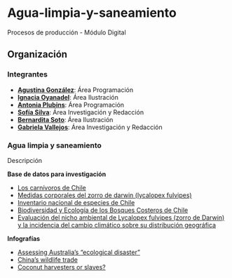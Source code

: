 # Agua-limpia-y-saneamiento
Procesos de producción - Módulo Digital


## Organización

### Integrantes 
* [**Agustina González**](https://github.com/agugopa): Área Programación
* [**Ignacia Oyanadel**](https://github.com/igmapa8op): Área Ilustración
* [**Antonia Plubins**](https://github.com/antoplubins): Área Programación
* [**Sofía Silva**](https://github.com/sasl2001): Área Investigación y Redacción
* [**Bernardita Soto**](https://github.com/bernsv): Área Ilustración
* [**Gabriela Vallejos**](https://github.com/GabiVallejosB): Área Investigación y Redacción

### Agua limpia y saneamiento
Descripción

**Base de datos para investigación**

* [Los carnívoros de Chile](http://www.florayfauna.cl/muestras%20libros/muestraCarnivoros.pdf)
* [Medidas corporales del zorro de darwin (lycalopex fulvipes)](http://cybertesis.uach.cl/tesis/uach/2015/fvc114m/doc/fvc114m.pdf)
* [Inventario nacional de especies de Chile](http://especies.mma.gob.cl/CNMWeb/Web/WebCiudadana/ficha_indepen.aspx?EspecieId=16&Version=1)
* [Biodiversidad y Ecología de los Bosques Costeros de Chile](http://jaimeejimenez.mallaproducciones.com/wp-content/uploads/2020/09/chapter18.pdf)
* [Evaluación del nicho ambiental de Lycalopex fulvipes (zorro de Darwin) y la incidencia del cambio climático sobre su distribución geográfica](https://www.scielo.cl/scielo.php?script=sci_arttext&pid=S0717-65382018000100065)

**Infografías**
* [Assessing Australia’s “ecological disaster”](https://graphics.reuters.com/AUSTRALIA-BUSHFIRES-WILDLIFE/0100B5672VM/index.html)
* [China’s wildlife trade](https://multimedia.scmp.com/infographics/news/china/article/3064927/wildlife-ban/index.html)
* [Coconut harvesters or slaves?](https://multimedia.scmp.com/infographics/news/world/article/3094954/coconut-harvest/index.html)
